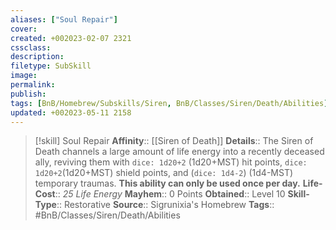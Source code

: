```yaml
---
aliases: ["Soul Repair"]
cover: 
created: +002023-02-07 2321
cssclass: 
description: 
filetype: SubSkill
image: 
permalink: 
publish: 
tags: [BnB/Homebrew/Subskills/Siren, BnB/Classes/Siren/Death/Abilities]
updated: +002023-05-11 2158
---
```


> [!skill] Soul Repair
> **Affinity**:: [[Siren of Death]]
> **Details**:: The Siren of Death channels a large amount of life energy into a recently deceased ally, reviving them with `dice: 1d20+2` (1d20+MST) hit points, `dice: 1d20+2`(1d20+MST) shield points, and (`dice: 1d4-2`) (1d4-MST) temporary traumas. **This ability can only be used once per day.**
> **Life-Cost**:: *25 Life Energy*
> **Mayhem**:: 0 Points
> **Obtained**:: Level 10
> **Skill-Type**:: Restorative
> **Source**:: Sigrunixia's Homebrew
> **Tags**:: #BnB/Classes/Siren/Death/Abilities

